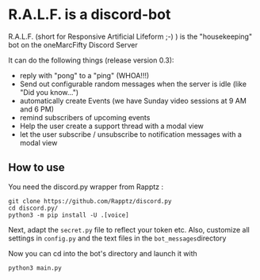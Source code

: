 # R.A.L.F. is a discord-bot

R.A.L.F. (short for Responsive Artificial Lifeform ;-) ) is the "housekeeping" bot on the oneMarcFifty Discord Server

It can do the following things (release version 0.3):

- reply with "pong" to a "ping" (WHOA!!!)
- Send out configurable random messages when the server is idle (like "Did you know...")
- automatically create Events (we have Sunday video sessions at 9 AM and 6 PM)
- remind subscribers of upcoming events
- Help the user create a support thread with a modal view
- let the user subscribe / unsubscribe to notification messages with a modal view

## How to use

You need the discord.py wrapper from Rapptz :

    git clone https://github.com/Rapptz/discord.py
    cd discord.py/
    python3 -m pip install -U .[voice]

Next, adapt the `secret.py` file to reflect your token etc.
Also, customize all settings in `config.py` and the text files in the
`bot_messages`directory

Now you can cd into the bot's directory and launch it with

    python3 main.py
